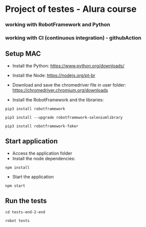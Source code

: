 # Project of testes - Alura course
### working with RobotFramework and Python
### working with CI (continuous integration) - githubAction

## Setup MAC
- Install the Python: https://www.python.org/downloads/

- Install the Node: https://nodejs.org/pt-br

- Download and save the chromedriver file in user folder: https://chromedriver.chromium.org/downloads

- Install the RobotFramework and the libraries:
``` 
pip3 install robotframework
```

```
pip3 install --upgrade robotframework-seleniumlibrary
```

```
pip3 install robotframework-faker
```

## Start application
- Access the application folder
- Install the node dependencies:
```
npm install
```
- Start the application
```
npm start
``` 


## Run the tests
```
cd tests-end-2-end
```

```
robot tests
```